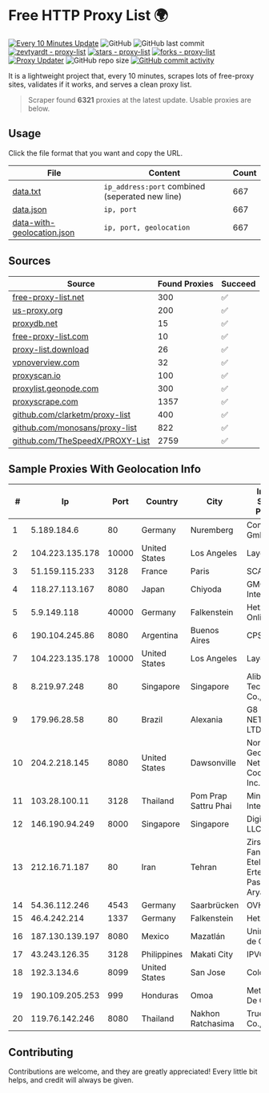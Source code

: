 
# Free HTTP Proxy List 🌍

[![Every 10 Minutes Update](https://github.com/mertguvencli/http-proxy-list/actions/workflows/main.yml/badge.svg?branch=main)](https://github.com/mertguvencli/http-proxy-list/actions/workflows/main.yml)
![GitHub](https://img.shields.io/github/license/mertguvencli/http-proxy-list)
![GitHub last commit](https://img.shields.io/github/last-commit/mertguvencli/http-proxy-list)
[![zevtyardt - proxy-list](https://img.shields.io/static/v1?label=zevtyardt&message=proxy-list&color=blue&logo=github)](https://github.com/zevtyardt/proxy-list "Go to GitHub repo")
[![stars - proxy-list](https://img.shields.io/github/stars/zevtyardt/proxy-list?style=social)](https://github.com/zevtyardt/proxy-list)
[![forks - proxy-list](https://img.shields.io/github/forks/zevtyardt/proxy-list?style=social)](https://github.com/zevtyardt/proxy-list)
[![Proxy Updater](https://github.com/zevtyardt/proxy-list/workflows/Proxy%20Updater/badge.svg)](https://github.com/zevtyardt/proxy-list/actions?query=workflow:"Proxy+Updater")
![GitHub repo size](https://img.shields.io/github/repo-size/zevtyardt/proxy-list)
[![GitHub commit activity](https://img.shields.io/github/commit-activity/m/zevtyardt/proxy-list?logo=commits)](https://github.com/zevtyardt/proxy-list/commits/main)

It is a lightweight project that, every 10 minutes, scrapes lots of free-proxy sites, validates if it works, and serves a clean proxy list.

> Scraper found **6321** proxies at the latest update. Usable proxies are below.

## Usage

Click the file format that you want and copy the URL.

|File|Content|Count|
|----|-------|-----|
|[data.txt](https://raw.githubusercontent.com/mertguvencli/http-proxy-list/main/proxy-list/data.txt)|`ip_address:port` combined (seperated new line)|667|
|[data.json](https://raw.githubusercontent.com/mertguvencli/http-proxy-list/main/proxy-list/data.json)|`ip, port`|667|
|[data-with-geolocation.json](https://raw.githubusercontent.com/mertguvencli/http-proxy-list/main/proxy-list/data-with-geolocation.json)|`ip, port, geolocation`|667|

## Sources

|Source|Found Proxies|Succeed|
|------|-------------|-------|
|[free-proxy-list.net](https://free-proxy-list.net)|300|✅|
|[us-proxy.org](https://www.us-proxy.org)|200|✅|
|[proxydb.net](http://proxydb.net)|15|✅|
|[free-proxy-list.com](https://free-proxy-list.com/?page=&port=&type%5B%5D=http&type%5B%5D=https&up_time=0&search=Search)|10|✅|
|[proxy-list.download](https://www.proxy-list.download/HTTP)|26|✅|
|[vpnoverview.com](https://vpnoverview.com/privacy/anonymous-browsing/free-proxy-servers)|32|✅|
|[proxyscan.io](https://www.proxyscan.io)|100|✅|
|[proxylist.geonode.com](https://proxylist.geonode.com/api/proxy-list?limit=300&page=1&sort_by=lastChecked&sort_type=desc&protocols=http,https)|300|✅|
|[proxyscrape.com](https://api.proxyscrape.com/v2/?request=displayproxies&protocol=http&timeout=10000&country=all&ssl=all&anonymity=all)|1357|✅|
|[github.com/clarketm/proxy-list](https://raw.githubusercontent.com/clarketm/proxy-list/master/proxy-list-raw.txt)|400|✅|
|[github.com/monosans/proxy-list](https://raw.githubusercontent.com/monosans/proxy-list/main/proxies/http.txt)|822|✅|
|[github.com/TheSpeedX/PROXY-List](https://raw.githubusercontent.com/TheSpeedX/PROXY-List/master/http.txt)|2759|✅|


## Sample Proxies With Geolocation Info

|#|Ip|Port|Country|City|Internet Service Provider|
|-|--|----|-------|----|-------------------------|
|1|5.189.184.6|80|Germany|Nuremberg|Contabo GmbH|
|2|104.223.135.178|10000|United States|Los Angeles|LayerHost|
|3|51.159.115.233|3128|France|Paris|SCALEWAY|
|4|118.27.113.167|8080|Japan|Chiyoda|GMO Internet, Inc.|
|5|5.9.149.118|40000|Germany|Falkenstein|Hetzner Online GmbH|
|6|190.104.245.86|8080|Argentina|Buenos Aires|CPS|
|7|104.223.135.178|10000|United States|Los Angeles|LayerHost|
|8|8.219.97.248|80|Singapore|Singapore|Alibaba (US) Technology Co., Ltd.|
|9|179.96.28.58|80|Brazil|Alexania|G8 NETWORKS LTDA|
|10|204.2.218.145|8080|United States|Dawsonville|North Georgia Network Cooperative, Inc.|
|11|103.28.100.11|3128|Thailand|Pom Prap Sattru Phai|Ministry of Interior|
|12|146.190.94.249|8000|Singapore|Singapore|DigitalOcean, LLC|
|13|212.16.71.187|80|Iran|Tehran|Zirsakht Fanavari Etelaat va Ertebatat Pasargad Aryan PJS|
|14|54.36.112.246|4543|Germany|Saarbrücken|OVH SAS|
|15|46.4.242.214|1337|Germany|Falkenstein|Hetzner|
|16|187.130.139.197|8080|Mexico|Mazatlán|Uninet S.A. de C.V.|
|17|43.243.126.35|3128|Philippines|Makati City|IPVG|
|18|192.3.134.6|8099|United States|San Jose|ColoCrossing|
|19|190.109.205.253|999|Honduras|Omoa|Metrored S.a. De C.V.|
|20|119.76.142.246|8080|Thailand|Nakhon Ratchasima|True Internet Co., Ltd.|



## Contributing

Contributions are welcome, and they are greatly appreciated! Every
little bit helps, and credit will always be given.

